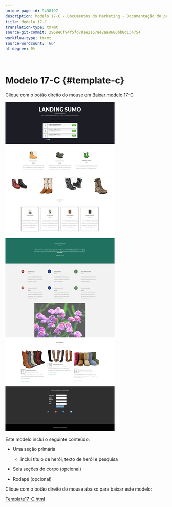 ```yaml
---
unique-page-id: 9438197
description: Modelo 17-C - Documentos do Marketing - Documentação do produto
title: Modelo 17-C
translation-type: tm+mt
source-git-commit: 2969e6f94f5fd781e2167ae2aa8680bb8d134754
workflow-type: tm+mt
source-wordcount: '66'
ht-degree: 0%

---
```



# Modelo 17-C {#template-c}

Clique com o botão direito do mouse em [Baixar modelo 17-C](http://docs.marketo.com/download/attachments/9438197/template-17c.html?version=1&amp;modificationdate=1439843025000&amp;api=v2)

![](assets/image2015-8-17-17-3a6-3a47.png)

Este modelo inclui o seguinte conteúdo:

* Uma seção primária

   * inclui título de herói, texto de herói e pesquisa

* Seis seções do corpo (opcional)
* Rodapé (opcional)

Clique com o botão direito do mouse abaixo para baixar este modelo:

[Template17-C.html](http://docs.marketo.com/download/attachments/9438197/template-17c.html?version=1&amp;modificationdate=1439843025000&amp;api=v2)
